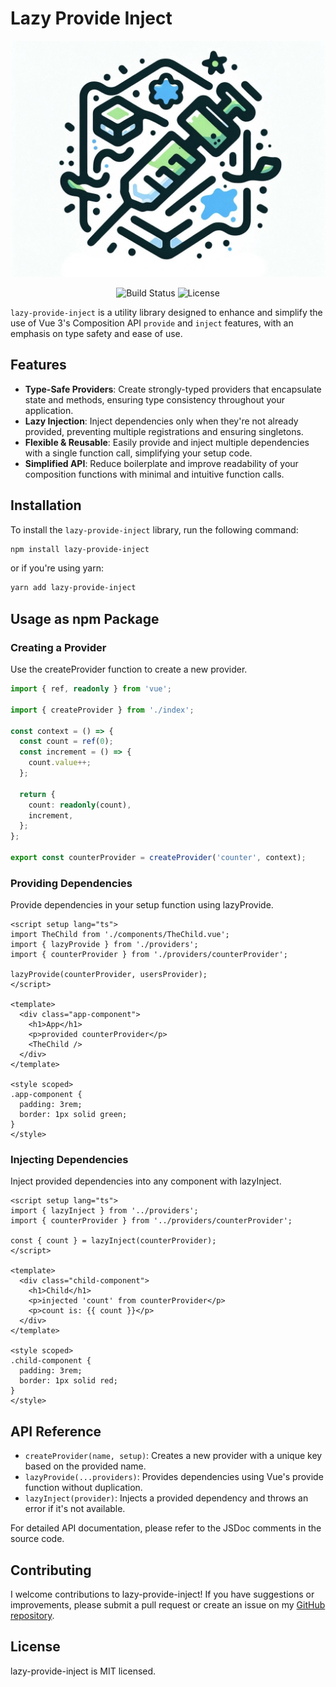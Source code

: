 # Lazy Provide Inject

<p align="center">
  <img src="./images/Image_20231124_212311_707.jpeg" alt="Lazy Provide Inject Logo">
</p>

<p align="center">
  <img src="https://img.shields.io/badge/build-passing-brightgreen" alt="Build Status">
  <img src="https://img.shields.io/badge/license-MIT-blue" alt="License">
</p>

`lazy-provide-inject` is a utility library designed to enhance and simplify the use of Vue 3's Composition API `provide` and `inject` features, with an emphasis on type safety and ease of use.

## Features

- **Type-Safe Providers**: Create strongly-typed providers that encapsulate state and methods, ensuring type consistency throughout your application.
- **Lazy Injection**: Inject dependencies only when they're not already provided, preventing multiple registrations and ensuring singletons.
- **Flexible & Reusable**: Easily provide and inject multiple dependencies with a single function call, simplifying your setup code.
- **Simplified API**: Reduce boilerplate and improve readability of your composition functions with minimal and intuitive function calls.

## Installation

To install the `lazy-provide-inject` library, run the following command:

```bash
npm install lazy-provide-inject
```

or if you're using yarn:

```bash
yarn add lazy-provide-inject
```

## Usage as npm Package

### Creating a Provider

Use the createProvider function to create a new provider.

```ts
import { ref, readonly } from 'vue';

import { createProvider } from './index';

const context = () => {
  const count = ref(0);
  const increment = () => {
    count.value++;
  };

  return {
    count: readonly(count),
    increment,
  };
};

export const counterProvider = createProvider('counter', context);
```

### Providing Dependencies

Provide dependencies in your setup function using lazyProvide.

```vue
<script setup lang="ts">
import TheChild from './components/TheChild.vue';
import { lazyProvide } from './providers';
import { counterProvider } from './providers/counterProvider';

lazyProvide(counterProvider, usersProvider);
</script>

<template>
  <div class="app-component">
    <h1>App</h1>
    <p>provided counterProvider</p>
    <TheChild />
  </div>
</template>

<style scoped>
.app-component {
  padding: 3rem;
  border: 1px solid green;
}
</style>
```

### Injecting Dependencies

Inject provided dependencies into any component with lazyInject.

```vue
<script setup lang="ts">
import { lazyInject } from '../providers';
import { counterProvider } from '../providers/counterProvider';

const { count } = lazyInject(counterProvider);
</script>

<template>
  <div class="child-component">
    <h1>Child</h1>
    <p>injected 'count' from counterProvider</p>
    <p>count is: {{ count }}</p>
  </div>
</template>

<style scoped>
.child-component {
  padding: 3rem;
  border: 1px solid red;
}
</style>
```

## API Reference

- `createProvider(name, setup)`: Creates a new provider with a unique key based on the provided name.
- `lazyProvide(...providers)`: Provides dependencies using Vue's provide function without duplication.
- `lazyInject(provider)`: Injects a provided dependency and throws an error if it's not available.

For detailed API documentation, please refer to the JSDoc comments in the source code.

## Contributing

I welcome contributions to lazy-provide-inject!
If you have suggestions or improvements, please submit a pull request or create an issue on my [GitHub repository](https://github.com/aose-yuu/lazy-provide-inject).

## License

lazy-provide-inject is MIT licensed.
